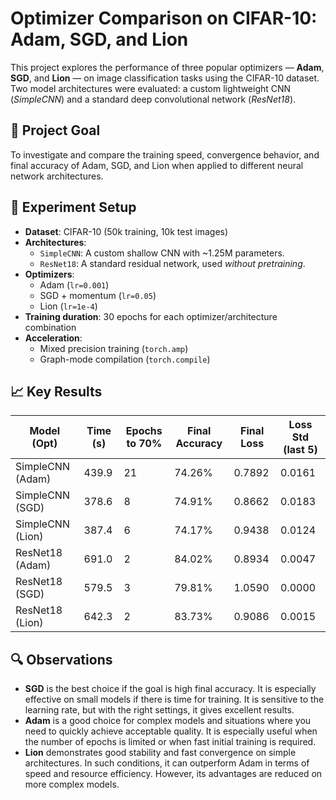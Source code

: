 # Optimizer Comparison on CIFAR-10: Adam, SGD, and Lion

This project explores the performance of three popular optimizers — **Adam**, **SGD**, and **Lion** — on image classification tasks using the CIFAR-10 dataset. Two model architectures were evaluated: a custom lightweight CNN (*SimpleCNN*) and a standard deep convolutional network (*ResNet18*).

## 🎯 Project Goal

To investigate and compare the training speed, convergence behavior, and final accuracy of Adam, SGD, and Lion when applied to different neural network architectures.

## 🧪 Experiment Setup

- **Dataset**: CIFAR-10 (50k training, 10k test images)
- **Architectures**:
  - `SimpleCNN`: A custom shallow CNN with ~1.25M parameters.
  - `ResNet18`: A standard residual network, used *without pretraining*.
- **Optimizers**:
  - Adam (`lr=0.001`)
  - SGD + momentum (`lr=0.05`)
  - Lion (`lr=1e-4`)
- **Training duration**: 30 epochs for each optimizer/architecture combination
- **Acceleration**:
  - Mixed precision training (`torch.amp`)
  - Graph-mode compilation (`torch.compile`)

## 📈 Key Results

| Model (Opt)          | Time (s) | Epochs to 70% | Final Accuracy | Final Loss | Loss Std (last 5) |
|----------------------|----------|----------------|----------------|------------|-------------------|
| SimpleCNN (Adam)     | 439.9    | 21             | 74.26%         | 0.7892     | 0.0161            |
| SimpleCNN (SGD)      | 378.6    | 8              | 74.91%         | 0.8662     | 0.0183            |
| SimpleCNN (Lion)     | 387.4    | 6              | 74.17%         | 0.9438     | 0.0124            |
| ResNet18 (Adam)      | 691.0    | 2              | 84.02%         | 0.8934     | 0.0047            |
| ResNet18 (SGD)       | 579.5    | 3              | 79.81%         | 1.0590     | 0.0000            |
| ResNet18 (Lion)      | 642.3    | 2              | 83.73%         | 0.9086     | 0.0015            |

## 🔍 Observations

- **SGD** is the best choice if the goal is high final accuracy. It is especially effective on small models if there is time for training. It is sensitive to the learning rate, but with the right settings, it gives excellent results.
- **Adam** is a good choice for complex models and situations where you need to quickly achieve acceptable quality. It is especially useful when the number of epochs is limited or when fast initial training is required.
- **Lion** demonstrates good stability and fast convergence on simple architectures. In such conditions, it can outperform Adam in terms of speed and resource efficiency. However, its advantages are reduced on more complex models.
